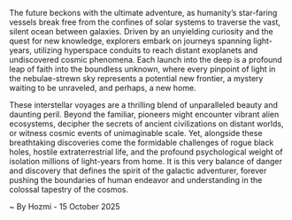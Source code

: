 
The future beckons with the ultimate adventure, as humanity’s star-faring vessels break free from the confines of solar systems to traverse the vast, silent ocean between galaxies. Driven by an unyielding curiosity and the quest for new knowledge, explorers embark on journeys spanning light-years, utilizing hyperspace conduits to reach distant exoplanets and undiscovered cosmic phenomena. Each launch into the deep is a profound leap of faith into the boundless unknown, where every pinpoint of light in the nebulae-strewn sky represents a potential new frontier, a mystery waiting to be unraveled, and perhaps, a new home.

These interstellar voyages are a thrilling blend of unparalleled beauty and daunting peril. Beyond the familiar, pioneers might encounter vibrant alien ecosystems, decipher the secrets of ancient civilizations on distant worlds, or witness cosmic events of unimaginable scale. Yet, alongside these breathtaking discoveries come the formidable challenges of rogue black holes, hostile extraterrestrial life, and the profound psychological weight of isolation millions of light-years from home. It is this very balance of danger and discovery that defines the spirit of the galactic adventurer, forever pushing the boundaries of human endeavor and understanding in the colossal tapestry of the cosmos.

~ By Hozmi - 15 October 2025

